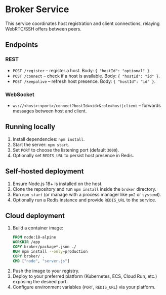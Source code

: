 # Broker Service

This service coordinates host registration and client connections, relaying WebRTC/SSH offers between peers.

## Endpoints

### REST

- `POST /register` – register a host. Body: `{ "hostId": "optional" }`.
- `POST /connect` – check if a host is available. Body: `{ "hostId": "id" }`.
- `POST /keepalive` – refresh host presence. Body: `{ "hostId": "id" }`.

### WebSocket

- `ws://<host>:<port>/connect?hostId=<id>&role=host|client` – forwards messages between host and client.

## Running locally

1. Install dependencies: `npm install`.
2. Start the server: `npm start`.
3. Set `PORT` to choose the listening port (default `3000`).
4. Optionally set `REDIS_URL` to persist host presence in Redis.

## Self-hosted deployment

1. Ensure Node.js 18+ is installed on the host.
2. Clone the repository and run `npm install` inside the `broker` directory.
3. Run `npm start` (or manage with a process manager like `pm2` or `systemd`).
4. Optionally run a Redis instance and provide `REDIS_URL` to the service.

## Cloud deployment

1. Build a container image:
   ```Dockerfile
   FROM node:18-alpine
   WORKDIR /app
   COPY broker/package*.json ./
   RUN npm install --only=production
   COPY broker/ .
   CMD ["node", "server.js"]
   ```
2. Push the image to your registry.
3. Deploy to your preferred platform (Kubernetes, ECS, Cloud Run, etc.) exposing the desired port.
4. Configure environment variables (`PORT`, `REDIS_URL`) via your platform.
